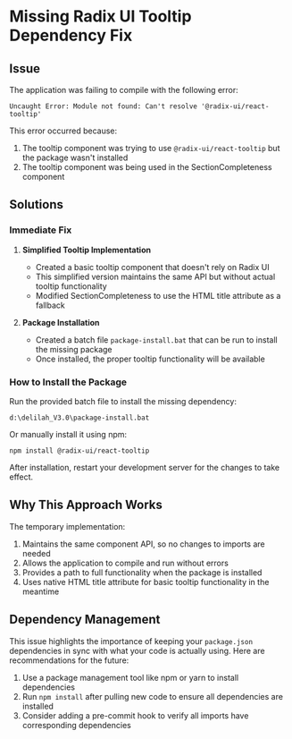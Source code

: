 # Missing Radix UI Tooltip Dependency Fix

## Issue

The application was failing to compile with the following error:

```
Uncaught Error: Module not found: Can't resolve '@radix-ui/react-tooltip'
```

This error occurred because:
1. The tooltip component was trying to use `@radix-ui/react-tooltip` but the package wasn't installed
2. The tooltip component was being used in the SectionCompleteness component

## Solutions

### Immediate Fix

1. **Simplified Tooltip Implementation**
   - Created a basic tooltip component that doesn't rely on Radix UI
   - This simplified version maintains the same API but without actual tooltip functionality
   - Modified SectionCompleteness to use the HTML title attribute as a fallback

2. **Package Installation**
   - Created a batch file `package-install.bat` that can be run to install the missing package
   - Once installed, the proper tooltip functionality will be available

### How to Install the Package

Run the provided batch file to install the missing dependency:

```
d:\delilah_V3.0\package-install.bat
```

Or manually install it using npm:

```
npm install @radix-ui/react-tooltip
```

After installation, restart your development server for the changes to take effect.

## Why This Approach Works

The temporary implementation:
1. Maintains the same component API, so no changes to imports are needed
2. Allows the application to compile and run without errors
3. Provides a path to full functionality when the package is installed
4. Uses native HTML title attribute for basic tooltip functionality in the meantime

## Dependency Management

This issue highlights the importance of keeping your `package.json` dependencies in sync with what your code is actually using. Here are recommendations for the future:

1. Use a package management tool like npm or yarn to install dependencies
2. Run `npm install` after pulling new code to ensure all dependencies are installed
3. Consider adding a pre-commit hook to verify all imports have corresponding dependencies
